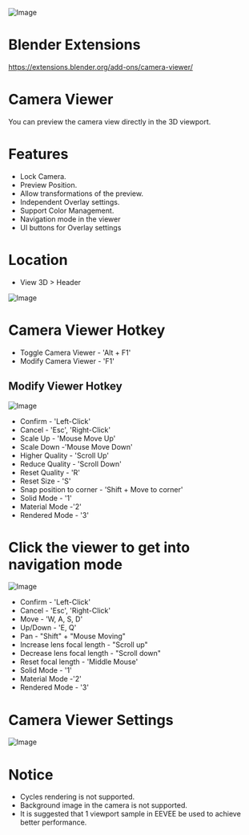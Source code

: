 ![Image](https://imgur.com/xpDDsDE.png)
# Blender Extensions
https://extensions.blender.org/add-ons/camera-viewer/

# Camera Viewer
You can preview the camera view directly in the 3D viewport.

# Features
* Lock Camera.
* Preview Position.
* Allow transformations of the preview.
* Independent Overlay settings.
* Support Color Management.
* Navigation mode in the viewer
* UI buttons for Overlay settings
  
# Location
* View 3D > Header

![Image](https://imgur.com/kAXzeIH.png)

# Camera Viewer Hotkey
* Toggle Camera Viewer - 'Alt + F1'
* Modify Camera Viewer - 'F1'

## Modify Viewer Hotkey
![Image](https://imgur.com/NQWhEuk.gif)
* Confirm - 'Left-Click'
* Cancel - 'Esc', 'Right-Click'
* Scale Up - 'Mouse Move Up'
* Scale Down -'Mouse Move Down'
* Higher Quality - 'Scroll Up'
* Reduce Quality - 'Scroll Down'
* Reset Quality - 'R'
* Reset Size - 'S'
* Snap position to corner - 'Shift + Move to corner'
* Solid Mode - '1'
* Material Mode -'2'
* Rendered Mode - '3'

# Click the viewer to get into navigation mode
![Image](https://i.imgur.com/M2OLaPW.gif)
* Confirm - 'Left-Click'
* Cancel - 'Esc', 'Right-Click'
* Move - 'W, A, S, D'
* Up/Down - 'E, Q'
* Pan - "Shift" + "Mouse Moving"
* Increase lens focal length - "Scroll up"
* Decrease lens focal length - "Scroll down"
* Reset focal length - 'Middle Mouse'
* Solid Mode - '1'
* Material Mode -'2'
* Rendered Mode - '3'

# Camera Viewer Settings
![Image](https://imgur.com/anVOHpN.gif)

# Notice
* Cycles rendering is not supported.
* Background image in the camera is not supported.
* It is suggested that 1 viewport sample in EEVEE be used to achieve better performance.
